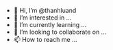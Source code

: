 - 👋 Hi, I’m @thanhluand
- 👀 I’m interested in ...
- 🌱 I’m currently learning ...
- 💞️ I’m looking to collaborate on ...
- 📫 How to reach me ...

<!---
thanhluand/thanhluand is a ✨ special ✨ repository because its `README.md` (this file) appears on your GitHub profile.
You can click the Preview link to take a look at your changes.
--->

